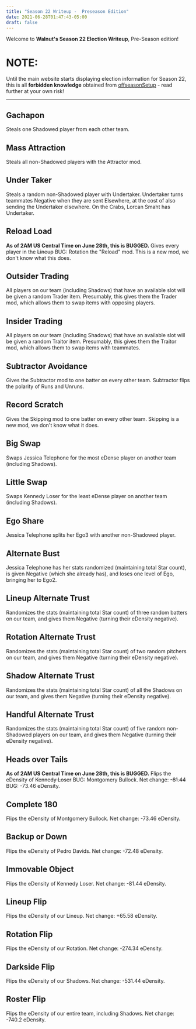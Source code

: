 ```yaml
---
title: "Season 22 Writeup -  Preseason Edition"
date: 2021-06-28T01:47:43-05:00
draft: false
---
```


Welcome to **Walnut's Season 22 Election Writeup**, Pre-Season edition!

# NOTE:

Until the main website starts displaying election information for Season 22, this is all **forbidden knowledge** obtained from [offseasonSetup](https://blaseball.com/database/offseasonSetup) - read further at your own risk!

---

## Gachapon

Steals one Shadowed player from each other team.

## Mass Attraction

Steals all non-Shadowed players with the Attractor mod.

## Under Taker

Steals a random non-Shadowed player with Undertaker. Undertaker turns teammates Negative when they are sent Elsewhere, at the cost of also sending the Undertaker elsewhere. On the Crabs, Lorcan Smaht has Undertaker.

## Reload Load

**As of 2AM US Central Time on June 28th, this is BUGGED.**
Gives every player in the ~~Lineup~~ BUG: Rotation the "Reload" mod. This is a new mod, we don't know what this does.

## Outsider Trading

All players on our team (including Shadows) that have an available slot will be given a random Trader item. Presumably, this gives them the Trader mod, which allows them to swap items with opposing players.

## Insider Trading

All players on our team (including Shadows) that have an available slot will be given a random Traitor item. Presumably, this gives them the Traitor mod, which allows them to swap items with teammates.

## Subtractor Avoidance

Gives the Subtractor mod to one batter on every other team. Subtractor flips the polarity of Runs and Unruns.

## Record Scratch

Gives the Skipping mod to one batter on every other team. Skipping is a new mod, we don't know what it does.

## Big Swap

Swaps Jessica Telephone for the most eDense player on another team (including Shadows).

## Little Swap

Swaps Kennedy Loser for the least eDense player on another team (including Shadows).

## Ego Share

Jessica Telephone splits her Ego3 with another non-Shadowed player.

## Alternate Bust

Jessica Telephone has her stats randomized (maintaining total Star count), is given Negative (which she already has), and loses one level of Ego, bringing her to Ego2.

## Lineup Alternate Trust

Randomizes the stats (maintaining total Star count) of three random batters on our team, and gives them Negative (turning their eDensity negative).

## Rotation Alternate Trust

Randomizes the stats (maintaining total Star count) of two random pitchers on our team, and gives them Negative (turning their eDensity negative).

## Shadow Alternate Trust

Randomizes the stats (maintaining total Star count) of all the Shadows on our team, and gives them Negative (turning their eDensity negative).

## Handful Alternate Trust

Randomizes the stats (maintaining total Star count) of five random non-Shadowed players on our team, and gives them Negative (turning their eDensity negative).

## Heads over Tails

**As of 2AM US Central Time on June 28th, this is BUGGED.**
Flips the eDensity of ~~Kennedy Loser~~ BUG: Montgomery Bullock. Net change: ~~-81.44~~ BUG: -73.46 eDensity.

## Complete 180

Flips the eDensity of Montgomery Bullock. Net change: -73.46 eDensity.

## Backup or Down

Flips the eDensity of Pedro Davids. Net change: -72.48 eDensity.

## Immovable Object

Flips the eDensity of Kennedy Loser. Net change: -81.44 eDensity.

## Lineup Flip

Flips the eDensity of our Lineup. Net change: +65.58 eDensity.

## Rotation Flip

Flips the eDensity of our Rotation. Net change: -274.34 eDensity.

## Darkside Flip

Flips the eDensity of our Shadows. Net change: -531.44 eDensity.

## Roster Flip

Flips the eDensity of our entire team, including Shadows. Net change: -740.2 eDensity.
